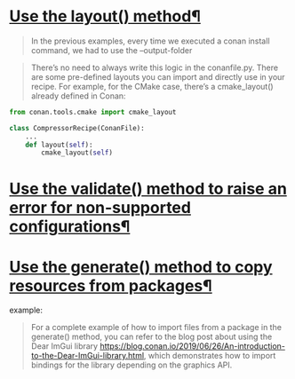 # [Use the layout() method¶](https://docs.conan.io/2/tutorial/consuming_packages/the_flexibility_of_conanfile_py.html#use-the-layout-method)

>In the previous examples, every time we executed a conan install command, we had to use the –output-folder 

>There’s no need to always write this logic in the conanfile.py. There are some pre-defined layouts you can import and directly use in your recipe. For example, for the CMake case, there’s a cmake_layout() already defined in Conan:

```python
from conan.tools.cmake import cmake_layout

class CompressorRecipe(ConanFile):
    ...
    def layout(self):
        cmake_layout(self)
```

# [Use the validate() method to raise an error for non-supported configurations¶](https://docs.conan.io/2/tutorial/consuming_packages/the_flexibility_of_conanfile_py.html#use-the-validate-method-to-raise-an-error-for-non-supported-configurations)

# [Use the generate() method to copy resources from packages¶](https://docs.conan.io/2/tutorial/consuming_packages/the_flexibility_of_conanfile_py.html#use-the-generate-method-to-copy-resources-from-packages)

example:
>For a complete example of how to import files from a package in the generate() method, you can refer to the blog post about using the Dear ImGui library <https://blog.conan.io/2019/06/26/An-introduction-to-the-Dear-ImGui-library.html>, which demonstrates how to import bindings for the library depending on the graphics API.
